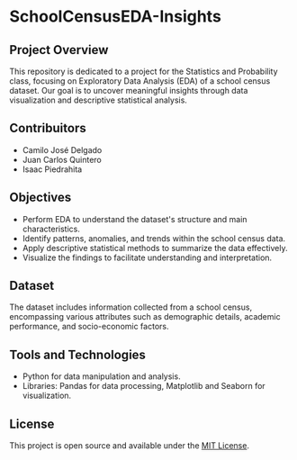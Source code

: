 # SchoolCensusEDA-Insights

## Project Overview
This repository is dedicated to a project for the Statistics and Probability class, focusing on Exploratory Data Analysis (EDA) of a school census dataset. Our goal is to uncover meaningful insights through data visualization and descriptive statistical analysis.

## Contribuitors
- Camilo José Delgado
- Juan Carlos Quintero
- Isaac Piedrahita

## Objectives
- Perform EDA to understand the dataset's structure and main characteristics.
- Identify patterns, anomalies, and trends within the school census data.
- Apply descriptive statistical methods to summarize the data effectively.
- Visualize the findings to facilitate understanding and interpretation.

## Dataset
The dataset includes information collected from a school census, encompassing various attributes such as demographic details, academic performance, and socio-economic factors.

## Tools and Technologies
- Python for data manipulation and analysis.
- Libraries: Pandas for data processing, Matplotlib and Seaborn for visualization.

## License
This project is open source and available under the [MIT License](LICENSE).
